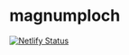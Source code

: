 # magnumploch
[![Netlify Status](https://api.netlify.com/api/v1/badges/a9d0da2d-6b85-493a-a390-4035f664c207/deploy-status)](https://app.netlify.com/sites/magnumploch/deploys)
